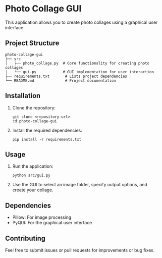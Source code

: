 # Photo Collage GUI

This application allows you to create photo collages using a graphical user interface.

## Project Structure

```
photo-collage-gui
├── src
│   ├── photo_collage.py  # Core functionality for creating photo collages
│   └── gui.py            # GUI implementation for user interaction
├── requirements.txt       # Lists project dependencies
└── README.md              # Project documentation
```

## Installation

1. Clone the repository:
   ```
   git clone <repository-url>
   cd photo-collage-gui
   ```

2. Install the required dependencies:
   ```
   pip install -r requirements.txt
   ```

## Usage

1. Run the application:
   ```
   python src/gui.py
   ```

2. Use the GUI to select an image folder, specify output options, and create your collage.

## Dependencies

- Pillow: For image processing
- PyQt6: For the graphical user interface

## Contributing

Feel free to submit issues or pull requests for improvements or bug fixes.